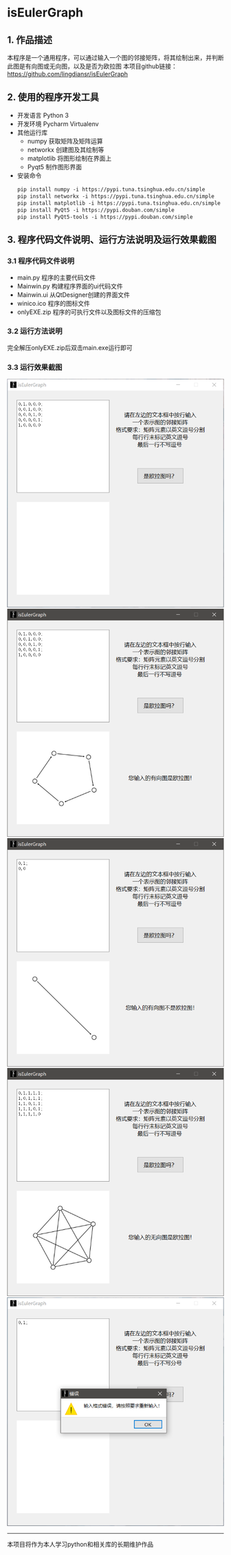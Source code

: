 # isEulerGraph

## 1. 作品描述

本程序是一个通用程序，可以通过输入一个图的邻接矩阵，将其绘制出来，并判断此图是有向图或无向图，以及是否为欧拉图
本项目github链接：https://github.com/lingdiansr/isEulerGraph

## 2. 使用的程序开发工具

- 开发语言 Python 3
- 开发环境 Pycharm Virtualenv
- 其他运行库
  - numpy 获取矩阵及矩阵运算
  - networkx 创建图及其绘制等
  - matplotlib 将图形绘制在界面上
  - Pyqt5 制作图形界面
- 安装命令
  ```
  pip install numpy -i https://pypi.tuna.tsinghua.edu.cn/simple
  pip install networkx -i https://pypi.tuna.tsinghua.edu.cn/simple
  pip install matplotlib -i https://pypi.tuna.tsinghua.edu.cn/simple
  pip install PyQt5 -i https://pypi.douban.com/simple
  pip install PyQt5-tools -i https://pypi.douban.com/simple
  ```  

## 3. 程序代码文件说明、运行方法说明及运行效果截图

### 3.1 程序代码文件说明

- main.py 程序的主要代码文件
- Mainwin.py 构建程序界面的ui代码文件
- Mainwin.ui 从QtDesigner创建的界面文件
- winico.ico 程序的图标文件
- onlyEXE.zip 程序的可执行文件以及图标文件的压缩包

### 3.2 运行方法说明

完全解压onlyEXE.zip后双击main.exe运行即可

### 3.3 运行效果截图

![](/pic/01.png)
![](/pic/02.png)
![](/pic/03.png)
![](/pic/04.png)
![](/pic/05.png)

----
本项目将作为本人学习python和相关库的长期维护作品
